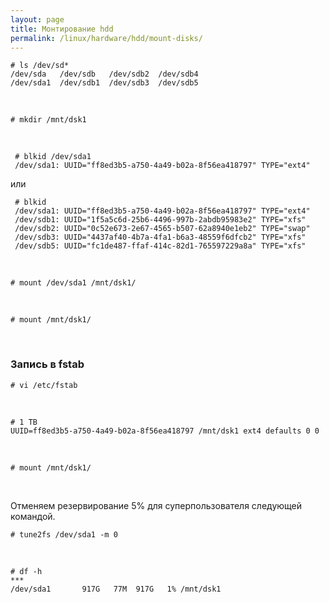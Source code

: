 ```yaml
---
layout: page
title: Монтирование hdd
permalink: /linux/hardware/hdd/mount-disks/
---
```



    # ls /dev/sd*
    /dev/sda   /dev/sdb   /dev/sdb2  /dev/sdb4
    /dev/sda1  /dev/sdb1  /dev/sdb3  /dev/sdb5


<br/>


    # mkdir /mnt/dsk1


 <br/>  


     # blkid /dev/sda1
     /dev/sda1: UUID="ff8ed3b5-a750-4a49-b02a-8f56ea418797" TYPE="ext4"


или

     # blkid
     /dev/sda1: UUID="ff8ed3b5-a750-4a49-b02a-8f56ea418797" TYPE="ext4"
     /dev/sdb1: UUID="1f5a5c6d-25b6-4496-997b-2abdb95983e2" TYPE="xfs"
     /dev/sdb2: UUID="0c52e673-2e67-4565-b507-62a8940e1eb2" TYPE="swap"
     /dev/sdb3: UUID="4437af40-4b7a-4fa1-b6a3-48559f6dfcb2" TYPE="xfs"
     /dev/sdb5: UUID="fc1de487-ffaf-414c-82d1-765597229a8a" TYPE="xfs"


<br/>

    # mount /dev/sda1 /mnt/dsk1/

<br/>

    # mount /mnt/dsk1/


<br/>

### Запись в fstab


    # vi /etc/fstab

<br/>

    # 1 TB
    UUID=ff8ed3b5-a750-4a49-b02a-8f56ea418797 /mnt/dsk1 ext4 defaults 0 0


<br/>

    # mount /mnt/dsk1/


<br/>

Отменяем резервирование 5% для суперпользователя следующей командой.

    # tune2fs /dev/sda1 -m 0


<br/>

    # df -h
    ***
    /dev/sda1       917G   77M  917G   1% /mnt/dsk1
